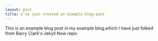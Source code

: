 ```yaml
---
layout: post
title: I've just created an example blog post
---
```


This is an example blog post in my example blog,which I have just folked from Barry Clark's Jekyll Now repo.
